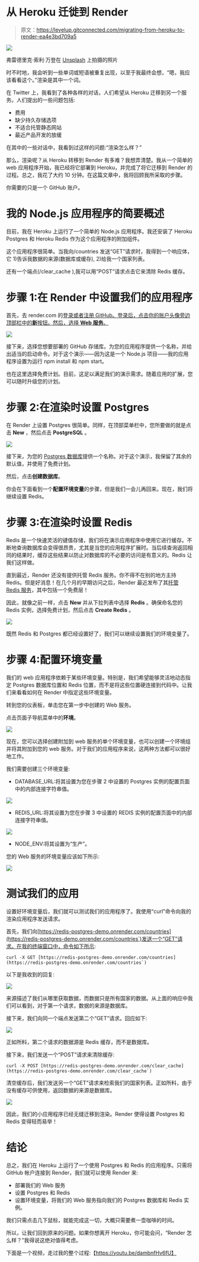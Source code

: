 # 从 Heroku 迁徙到 Render

> 原文：<https://levelup.gitconnected.com/migrating-from-heroku-to-render-ea4e3bd709a5>

![](img/294ecb916ed4ca394e3decb6219096fc.png)

弗雷德里克·索利·万登在 [Unsplash](https://unsplash.com/s/photos/migrating-birds?utm_source=unsplash&utm_medium=referral&utm_content=creditCopyText) 上拍摄的照片

时不时地，我会听到一些单词或短语被重复出现，以至于我最终会想，“嗯，我应该看看这个。”渲染是其中一个词。

在 Twitter 上，我看到了各种各样的对话，人们希望从 Heroku 迁移到另一个服务。人们提出的一些问题包括:

*   费用
*   缺少持久存储选项
*   不适合托管静态网站
*   最近产品开发的放缓

在其中的一些对话中，我看到过这样的问题:“渲染怎么样？”

那么，渲染呢？从 Heroku 转移到 Render 有多难？我想弄清楚。我从一个简单的 web 应用程序开始，我已经将它部署到 Heroku，并完成了将它迁移到 Render 的过程。总之，我花了大约 10 分钟。在这篇文章中，我将回顾我所采取的步骤。

你需要的只是一个 GitHub 账户。

# 我的 Node.js 应用程序的简要概述

目前，我在 Heroku 上运行了一个简单的 Node.js 应用程序。我还安装了 Heroku Postgres 和 Heroku Redis 作为这个应用程序的附加组件。

这个应用程序很简单。当我向/countries 发送“GET”请求时，我得到一个响应体，它 1)告诉我数据的来源(数据库或缓存), 2)给我一个国家列表。

还有一个端点(/clear_cache ),我可以用“POST”请求点击它来清除 Redis 缓存。

# 步骤 1:在 Render 中设置我们的应用程序

首先，去 render.com 的[登录或者注册 GitHub。登录后，点击你的账户头像旁边顶部栏中的**新**按钮。然后，选择 **Web 服务**。](https://render.com/)

![](img/414b353c6e6c9b6a690c50e76a59617c.png)

接下来，选择您想要部署的 GitHub 存储库。为您的应用程序提供一个名称，并给出适当的启动命令。对于这个演示——因为这是一个 Node.js 项目——我的应用程序设置为运行 npm install 和 npm start。

也在这里选择免费计划。目前，这足以满足我们的演示需求。随着应用的扩展，您可以随时升级您的计划。

# 步骤 2:在渲染时设置 Postgres

在 Render 上设置 Postgres 很简单。同样，在顶部菜单栏中，您所要做的就是点击 **New** ，然后点击 **PostgreSQL** 。

![](img/16f4b3cad139e704e772756f826f1779.png)

接下来，为您的 [Postgres 数据库](https://render.com/docs/databases)提供一个名称。对于这个演示，我保留了其余的默认值，并使用了免费计划。

然后，点击**创建数据库**。

你会在下面看到一个**配置环境变量**的步骤，但是我们一会儿再回来。现在，我们将继续设置 Redis。

# 步骤 3:在渲染时设置 Redis

Redis 是一个快速灵活的键值存储，我们将在演示应用程序中使用它进行缓存。不断地查询数据库会变得很昂贵，尤其是当您的应用程序扩展时。当后续查询返回相同的结果时，缓存这些结果以防止对数据库的不必要的访问是有意义的。Redis 让我们这样做。

直到最近，Render 还没有提供托管 Redis 服务。你不得不在别的地方主持 Redis。但是好消息！在几个月的早期访问之后，Render 最近发布了其[托管 Redis 服务](https://render.com/docs/redis)，其中包括一个免费层！

因此，就像之前一样，点击 **New** 并从下拉列表中选择 **Redis** 。确保命名您的 Redis 实例，选择免费计划，然后点击 **Create Redis** 。

![](img/f23a8e396e7295e9bd923fc6bd136a0d.png)

既然 Redis 和 Postgres 都已经设置好了，我们可以继续设置我们的环境变量了。

# 步骤 4:配置环境变量

我们的 web 应用程序依赖于某些环境变量。特别是，我们希望能够灵活地动态指定 Postgres 数据库位置和 Redis 位置，而不是将这些位置硬连接到代码中。让我们来看看如何在 Render 中指定这些环境变量。

转到您的仪表板，单击您在第一步中创建的 Web 服务。

点击页面子导航菜单中的**环境**。

![](img/020019b357aaf56f77ccd2e464029540.png)

现在，您可以选择创建附加到 web 服务的单个环境变量，也可以创建一个环境组并将其附加到您的 web 服务。对于我们的应用程序来说，这两种方法都可以很好地工作。

我们需要创建三个环境变量:

- DATABASE_URL:将其设置为您在步骤 2 中设置的 Postgres 实例的配置页面中的内部连接字符串值。

![](img/2be043ca92eaf3e134cb2f196c4246aa.png)

- REDIS_URL:将其设置为您在步骤 3 中设置的 REDIS 实例的配置页面中的内部连接字符串值。

![](img/241d7d464ab2c2aac5133204ca869909.png)

- NODE_ENV:将其设置为“生产”。

您的 Web 服务的环境变量应该如下所示:

![](img/c8beb82b0c92d1aeb59a6fb4f74c1821.png)

# 测试我们的应用

设置好环境变量后，我们就可以测试我们的应用程序了。我使用“curl”命令向我的渲染应用程序发送请求。

首先，我们向[https://redis-postgres-demo.onrender.com/countries](https://redis-postgres-demo.onrender.com/countries`)发送一个“GET”请求。在我的终端窗口中，命令如下所示:

```
curl -X GET [https://redis-postgres-demo.onrender.com/countries](https://redis-postgres-demo.onrender.com/countries`)
```

以下是我收到的回复:

![](img/5e6d0ef0aee268366e4659c868cf351e.png)

来源描述了我们从哪里获取数据，而数据只是所有国家的数据。从上面的响应中我们可以看到，对于第一个请求，数据的来源是数据库。

接下来，我们向同一个端点发送第二个“GET”请求。回应如下:

![](img/2aac2fe4fdaed78946160e939d2e9614.png)

正如所料，第二个请求的数据源是 Redis 缓存，而不是数据库。

接下来，我们发送一个“POST”请求来清除缓存:

```
curl -X POST [https://redis-postgres-demo.onrender.com/clear_cache](https://redis-postgres-demo.onrender.com/clear_cache`)
```

清空缓存后，我们发送另一个“GET”请求来检索我们的国家列表。正如所料，由于没有缓存可供使用，返回数据的来源是数据库。

![](img/5e6d0ef0aee268366e4659c868cf351e.png)

因此，我们的小应用程序已经无缝迁移到渲染。Render 使得设置 Postgres 和 Redis 变得轻而易举！

# 结论

总之，我们在 Heroku 上运行了一个使用 Postgres 和 Redis 的应用程序。只需将 GitHub 帐户连接到 Render，我们就可以使用 Render 来:

*   部署我们的 Web 服务
*   设置 Postgres 和 Redis
*   设置环境变量，将我们的 Web 服务指向我们的 Postgres 数据库和 Redis 实例。

我们只需点击几下鼠标，就能完成这一切，大概只需要煮一壶咖啡的时间。

所以，让我们回到原来的问题。如果你想离开 Heroku，你可能会问，“Render 怎么样？”我得说这绝对值得考虑。

下面是一个视频，走过我的整个过程:【https://youtu.be/dambnfHv6fU】